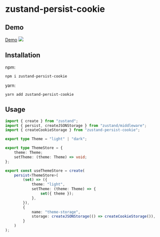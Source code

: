 # zustand-persist-cookie

## Demo
[Demo](https://codesandbox.io/p/sandbox/y2l7hn)
![](./demo.gif)

## Installation
npm:
```
npm i zustand-persist-cookie
```

yarn:
```
yarn add zustand-persist-cookie
```

## Usage

```typescript
import { create } from "zustand";
import { persist, createJSONStorage } from "zustand/middleware";
import { createCookieStorage } from "zustand-persist-cookie";

export type Theme = "light" | "dark";

export type ThemeStore = {
    theme: Theme;
    setTheme: (theme: Theme) => void;
};

export const useThemeStore = create(
    persist<ThemeStore>(
        (set) => ({
            theme: "light",
            setTheme: (theme: Theme) => {
                set({ theme });
            },
        }),
        {
            name: "theme-storage",
            storage: createJSONStorage(() => createCookieStorage()),
        }
    )
);
```
